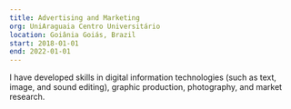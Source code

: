 ```yaml
---
title: Advertising and Marketing
org: UniAraguaia Centro Universitário
location: Goiânia Goiás, Brazil
start: 2018-01-01
end: 2022-01-01
---
```


I have developed skills in digital information technologies (such as text, image, and sound editing), graphic production, photography, and market research.
